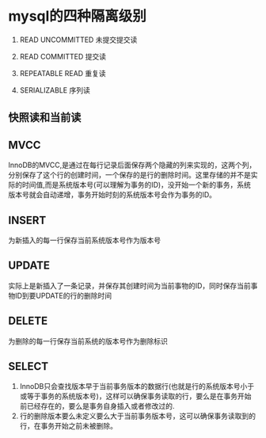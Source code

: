 # mysql的四种隔离级别

1. READ UNCOMMITTED
    未提交提交读

2. READ COMMITTED
    提交读   
    
3. REPEATABLE READ
    重复读
    
4. SERIALIZABLE
    序列读

## 快照读和当前读

## MVCC
InnoDB的MVCC,是通过在每行记录后面保存两个隐藏的列来实现的，这两个列，分别保存了这个行的创建时间，一个保存的是行的删除时间。这里存储的并不是实际的时间值,而是系统版本号(可以理解为事务的ID)，没开始一个新的事务，系统版本号就会自动递增，事务开始时刻的系统版本号会作为事务的ID。


## INSERT
为新插入的每一行保存当前系统版本号作为版本号

## UPDATE
实际上是新插入了一条记录，并保存其创建时间为当前事物的ID，同时保存当前事物ID到要UPDATE的行的删除时间

## DELETE
为删除的每一行保存当前系统的版本号作为删除标识

## SELECT
1. InnoDB只会查找版本早于当前事务版本的数据行(也就是行的系统版本号小于或等于事务的系统版本号)，这样可以确保事务读取的行，要么是在事务开始前已经存在的，要么是事务自身插入或者修改过的.
2. 行的删除版本要么未定义要么大于当前事务版本号，这可以确保事务读取到的行，在事务开始之前未被删除。